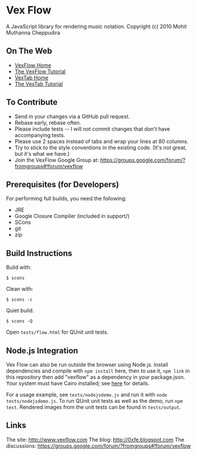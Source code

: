 # Vex Flow

A JavaScript library for rendering music notation.
Copyright (c) 2010 Mohit Muthanna Cheppudira

## On The Web

* [VexFlow Home](http://vexflow.com)
* [The VexFlow Tutorial](http://vexflow.com/docs/tutorial.html)
* [VexTab Home](http://vextab.com)
* [The VexTab Tutorial](http://vexflow.com/vextab/tutorial.html)

## To Contribute

* Send in your changes via a GitHub pull request.
* Rebase early, rebase often.
* Please include tests -- I will not commit changes that don't have
  accompanying tests.
* Please use 2 spaces instead of tabs and wrap your lines at 80 columns.
* Try to stick to the style conventions in the existing code. (It's not great,
  but it's what we have.)
* Join the VexFlow Google Group at:
  https://groups.google.com/forum/?fromgroups#!forum/vexflow

## Prerequisites (for Developers)

For performing full builds, you need the following:

* JRE
* Google Closure Compiler (included in support/)
* SCons
* git
* zip

## Build Instructions

Build with:

    $ scons

Clean with:

    $ scons -c

Quiet build:

    $ scons -Q

Open `tests/flow.html` for QUnit unit tests.

## Node.js Integration

Vex Flow can also be run outside the browser using Node.js.
Install dependencies and compile with `npm install` here, then to use it,
`npm link` in this repository
then add "vexflow" as a dependency in your package.json.
Your system must have Cairo installed; see 
[here](https://github.com/LearnBoost/node-canvas#installation) for details.

For a usage example, see `tests/nodejsdemo.js` and run it 
with `node tests/nodejsdemo.js`.
To run QUnit unit tests as well as the demo, run `npm test`.
Rendered images from the unit tests can be found in `tests/output`.

## Links

The site: http://www.vexflow.com
The blog: http://0xfe.blogspot.com
The discussions: https://groups.google.com/forum/?fromgroups#!forum/vexflow

